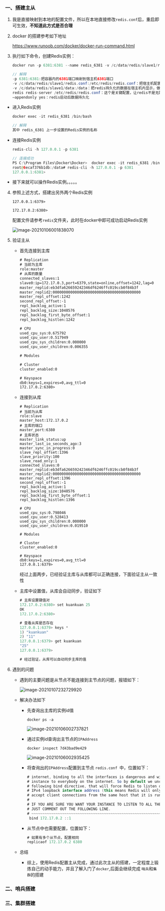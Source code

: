 ###  一、搭建主从

1. 我是直接映射到本地的配置文件，所以在本地直接修改`redis.conf`后，重启即可生效，**不知道此方式是否合理**

2. docker 的搭建参考如下地址

   https://www.runoob.com/docker/docker-run-command.html

3. 执行如下命令，创建Redis实例：

   ```java
   docker run -p 6381:6381 --name redis_6381 -v /c/data/redis/slave1/redis.conf:/etc/redis/redis.conf  -v /c/data/redis/slave1/data:/data -d redis redis-server /etc/redis/redis.conf --appendonly yes
   
   // 解释
   -p 6381:6381:把容器内的6381端口映射到宿主机6381端口
   -v /c/data/redis/slave1/redis.conf:/etc/redis/redis.conf：把宿主机配置好的redis.conf放到容器内的这个位置中
   -v /c/data/redis/slave1/data:/data：把redis持久化的数据在宿主机内显示，做数据备份
   redis redis-server /etc/redis/redis.conf：这个是关键配置，让redis不是无配置启动，而是按照这个redis.conf的配置启动
   –appendonly yes：redis启动后数据持久化
   ```

* 进入Redis实例

  ```java
  docker exec -it redis_6381 /bin/bash
  
  // 解释
  其中 redis_6381 上一步设置的Redis实例的名称
  ```

* 连接Redis实例

  ```java
  redis-cli -h 127.0.0.1 -p 6381
  
  // 连接成功
  PS C:\Program Files\Docker\Docker>  docker exec -it redis_6381 /bin/bash
  root@6ecaf376b1db:/data# redis-cli -h 127.0.0.1 -p 6381
  127.0.0.1:6381>
  ```

* 接下来就可以操作Redis实例。。。。。

4. 参照上述方式，搭建出另外两个Redis实例

   ````
   127.0.0.1:6379>
   
   172.17.0.2:6380>
   ````

   配置文件请参考`redis`文件夹，此时在docker中即可成功启动Redis实例

   ![image-20210106001838070](D:\Java-training-camp\JAVA-000\JAVA-000\Week_12\README.assets\image-20210106001838070.png)

5. 验证主从

   * 首先连接到主库

     ```jsp
     # Replication
     # 当前为主库
     role:master
     # 从库的数量
     connected_slaves:1 
     slave0:ip=172.17.0.3,port=6379,state=online,offset=1242,lag=0
     master_replid:eb3dfa626659242346df6246ffc019ccb0f84b3f
     master_replid2:0000000000000000000000000000000000000000
     master_repl_offset:1242
     second_repl_offset:-1
     repl_backlog_active:1
     repl_backlog_size:1048576
     repl_backlog_first_byte_offset:1
     repl_backlog_histlen:1242
     
     # CPU
     used_cpu_sys:0.675792
     used_cpu_user:0.517949
     used_cpu_sys_children:0.000000
     used_cpu_user_children:0.006355
     
     # Modules
     
     # Cluster
     cluster_enabled:0
     
     # Keyspace
     db0:keys=1,expires=0,avg_ttl=0
     172.17.0.2:6380>
     ```

   * 连接到从库

     ```
     # Replication
     # 当前为从库
     role:slave
     master_host:172.17.0.2
     # 主库的端口
     master_port:6380
     # 主库状态
     master_link_status:up
     master_last_io_seconds_ago:3
     master_sync_in_progress:0
     slave_repl_offset:1396
     slave_priority:100
     slave_read_only:1
     connected_slaves:0
     master_replid:eb3dfa626659242346df6246ffc019ccb0f84b3f
     master_replid2:0000000000000000000000000000000000000000
     master_repl_offset:1396
     second_repl_offset:-1
     repl_backlog_active:1
     repl_backlog_size:1048576
     repl_backlog_first_byte_offset:1
     repl_backlog_histlen:1396
     
     # CPU
     used_cpu_sys:0.798046
     used_cpu_user:0.528413
     used_cpu_sys_children:0.000000
     used_cpu_user_children:0.019510
     
     # Modules
     
     # Cluster
     cluster_enabled:0
     
     # Keyspace
     db0:keys=1,expires=0,avg_ttl=0
     127.0.0.1:6379>
     ```

     经过上面两步，已经验证主库与从库都可以正确连接，下面验证主从一致性

   * 主库中设置值，从库会自动同步，验证如下

     ```java
     # 主库设置键值对
     172.17.0.2:6380> set kuankuan 25
     OK
     172.17.0.2:6380>
     
     # 查看从库是否存在
     127.0.0.1:6379> keys *
     1) "kuankuan"
     2) "11"
     127.0.0.1:6379> get kuankuan
     "25"
     127.0.0.1:6379>
     
     # 经过验证，从库可以自动同步主库的值
     ```

6. 遇到的问题

   * 遇到的主要问题是从节点不能连接到主节点的问题，报错如下：

     ![image-20210107232729920](D:\Java-training-camp\JAVA-000\JAVA-000\Week_12\README.assets\image-20210107232729920.png)

   * 解决办法如下

     * 先查询出主库的实例id值

       ```
       docker ps -a
       ```

       ![image-20210106002737821](D:\Java-training-camp\JAVA-000\JAVA-000\Week_12\README.assets\image-20210106002737821.png)

     * 通过实例id查询出主节点的`IPAddress`

       ```
       docker inspect 7d43bad9e429
       ```

       ![image-20210106002935425](D:\Java-training-camp\JAVA-000\JAVA-000\Week_12\README.assets\image-20210106002935425.png)

     * 将查询出的`IPAddress`配置到主节点 `redis.conf `中，位置如下：

       ```java
       # internet, binding to all the interfaces is dangerous and will expose the
       # instance to everybody on the internet. So by default we uncomment the
       # following bind directive, that will force Redis to listen only on the
       # IPv4 loopback interface address (this means Redis will only be able to
       # accept client connections from the same host that it is running on).
       #
       # IF YOU ARE SURE YOU WANT YOUR INSTANCE TO LISTEN TO ALL THE INTERFACES
       # JUST COMMENT OUT THE FOLLOWING LINE.
       # ~~~~~~~~~~~~~~~~~~~~~~~~~~~~~~~~~~~~~~~~~~~~~~~~~~~~~~~~~~~~~~~~~~~~~~~~
        bind 172.17.0.2 ::1
       ```

     * 从节点中也需要配置，位置如下：

       ````java
       # 如果有多个从节点，配置相同
       replicaof 172.17.0.2 6380
       ````
     
   * 总结
   
     * 综上，使用Redis配置主从完成，通过此次主从的搭建，一定程度上锻炼自己的动手能力，并且了解入门了`docker`,后面会继续完成 `哨兵`和`集群`的搭建
   
### 二、哨兵搭建

   ###  三、集群搭建



